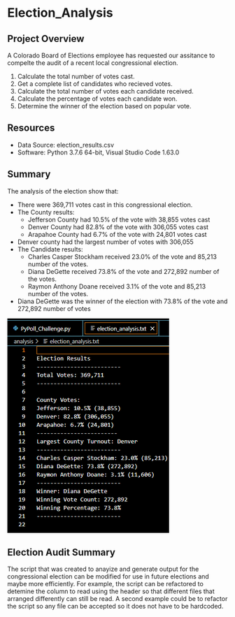 # Election_Analysis

## Project Overview
A Colorado Board of Elections employee has requested our assitance to compelte the audit of a recent local congressional election.

1. Calculate the total number of votes cast.
2. Get a complete list of candidates who recieved votes.
3. Calculate the total number of votes each candidate received.
4. Calculate the percentage of votes each candidate won.
5. Determine the winner of the election based on popular vote.

## Resources
- Data Source: election_results.csv
- Software: Python 3.7.6 64-bit, Visual Studio Code 1.63.0

## Summary
The analysis of the election show that:
- There were 369,711 votes cast in this congressional election. 
- The County results:
  - Jefferson County had 10.5% of the vote with 38,855 votes cast
  - Denver County had 82.8% of the vote with 306,055 votes cast
  - Arapahoe County had 6.7% of the vote with 24,801 votes cast
- Denver county had the largest number of votes with 306,055 
- The Candidate results:
  - Charles Casper Stockham received 23.0% of the vote and 85,213 number of the votes.
  - Diana DeGette received 73.8% of the vote and 272,892 number of the votes.
  - Raymon Anthony Doane received 3.1% of the vote and 85,213 number of the votes.
- Diana DeGette was the winner of the election with 73.8% of the vote and 272,892 number of votes

![Election_analysis](https://github.com/eburneo/Election_Analysis/blob/main/Resources/Election_analysis.png)

## Election Audit Summary
The script that was created to anayize and generate output for the congressional election can be modified for use in future elections and maybe more efficiently. For example, the script can be refactored to detemine the column to read using the header so that different files that arranged differently can still be read. A second example could be to refactor the script so any file can be accepted so it does not have to be hardcoded.
